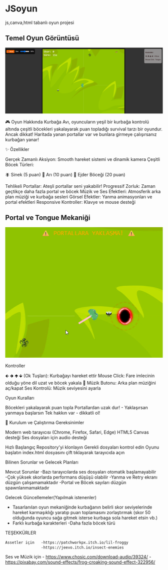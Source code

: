 # JSoyun
js,canva,html tabanlı oyun projesi

## Temel Oyun Görüntüsü

![Oyun Ekranı](./imgFrog.png)


🎮 Oyun Hakkında
Kurbağa Avı, oyuncuların yeşil bir kurbağa kontrolü altında çeşitli böcekleri yakalayarak puan topladığı survival tarzı bir oyundur. Ancak dikkat! Haritada yanan portallar var ve bunlara girmeye çalışırsanız kurbağan yanar!

✨ Özellikler

Gerçek Zamanlı Aksiyon: Smooth hareket sistemi ve dinamik kamera
Çeşitli Böcek Türleri:

🪰 Sinek (5 puan)
🐝 Arı (10 puan)
🐲 Ejder Böceği (20 puan)


Tehlikeli Portallar: Ateşli portallar seni yakabilir!
Progressif Zorluk: Zaman geçtikçe daha fazla portal ve böcek
Müzik ve Ses Efektleri: Atmosferik arka plan müziği ve kurbağa sesleri
Görsel Efektler: Yanma animasyonları ve portal efektleri
Responsive Kontroller: Klavye ve mouse desteği

## Portal ve Tongue Mekaniği

![Portal](./imgPortal.png)


Kontroller

🡸 🢂 🢁 🡻 (Ok Tuşları): Kurbağayı hareket ettir
Mouse Click: Fare imlecinin olduğu yöne dil uzat ve böcek yakala
🎵 Müzik Butonu: Arka plan müziğini aç/kapat
Ses Kontrolü: Müzik seviyesini ayarla



Oyun Kuralları

Böcekleri yakalayarak puan topla
Portallardan uzak dur! - Yaklaşırsan yanmaya başlarsın
Tek hakkın var - dikkatli ol!


🚀 Kurulum ve Çalıştırma
Gereksinimler

Modern web tarayıcısı (Chrome, Firefox, Safari, Edge)
HTML5 Canvas desteği
Ses dosyaları için audio desteği



Hızlı Başlangıç
  Repository'yi klonlayın
  Gerekli dosyaları kontrol edin
Oyunu başlatın
    index.html dosyasını çift tıklayarak tarayıcıda açın

Bilinen Sorunlar ve Gelecek Planları


  Mevcut Sorunlar
    -Bazı tarayıcılarda ses dosyaları otomatik başlamayabilir
    -Çok yüksek skorlarda performans düşüşü olabilir
    -Yanma ve Retry ekranı düzgün çalışamamaktadır
    -Portal ve Böcek sayıları düzgün spawnlanmamaktadır



Gelecek Güncellemeler(Yapılmak istenenler)


  - Tasarlanılan oyun mekaniğinde kurbağanın belirli skor seviyelerinde hareket karmaşıklığı yaratıp 
   puan toplamasını zorlaştırmak (skor 50 olduğunda oyuncu sağa gitmek isterse kurbaga sola hareket etsin vb.)
   - Farklı kurbağa karakterleri
    -Daha fazla böcek türü


  TEŞEKKÜRLER

  
    Assetler için   -https://patchworkpx.itch.io/lil-froggy
                    -https://jeevo.itch.io/insect-enemies
  
  Ses ve Müzik için   - https://www.chosic.com/download-audio/39324/
                      - https://pixabay.com/sound-effects/frog-croaking-sound-effect-322956/

  



